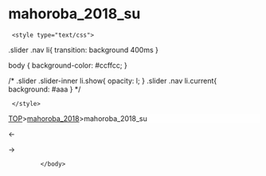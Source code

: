 # mahoroba_2018_su
<html lang="ja">
<head>
<meta charset="utf-8">
<meta name="viewport" content="width=device-width">
<meta http-equiv="X-UA-Compatible" content="IE=edge">
<title>まほろば_2018</title>
<link rel="stylesheet" href="https://torokoid.github.io/mahoroba_2018_su/reset.css">
<link rel="stylesheet" href="https://torokoid.github.io/mahoroba_2018_su/layout.css">  

     <style type="text/css">

  


.slider .nav li{
    transition: background 400ms
}


body { background-color: #ccffcc; }

/*
.slider .slider-inner li.show{
    opacity: l;
}
.slider .nav li.current{
    background: #aaa
}
*/

     </style>

</head>

<body>
<div style="background-color:rgb(255,255,255,0.5);">
<p class="topicpath"><a href="https://torokoid.github.io/mahoroba/">TOP</a>&gt;<a href="https://torokoid.github.io/mahoroba_2018/">mahoroba_2018</a>&gt;mahoroba_2018_su</p></div>

<div class="slider">
	<ul class="slider-inner">
    </ul>
	<ul class="nav">
    </ul>
	<p id="arrow-prev" class="arrow">←</p>
	<p id="arrow-next" class="arrow">→</p>
</div>
<!--    
<script src="js/index.js"></script>
    -->
    <script src="https://torokoid.github.io/mahoroba_2018_su/index.js">
        </script>
        
             </body>
</html>
